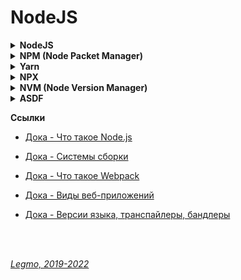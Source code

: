 <h1> NodeJS </h1>

[//]: # (NodeJS)
<details><summary><b>NodeJS</b></summary><p>

  - Node.js — это среда выполнения языка JavaScript. Просто другой способ выполнять код на вашем компьютере. Если вы хотите, чтобы платформа была HTTP-сервером, вам придётся написать HTTP-сервер (с помощью встроенных библиотек).
  - Для проверки успешной установки Node.js используйте команду `$ node -v`
  - Обновление под Windows - просто скачай и установи заново с сайта https://nodejs.org/en/
  - В Win 10x64 по-умолчанию ставится в C:\Program Files\nodejs\
  - Первая версия node.js представлена в 2009

  **Ссылки**
  - [Node.js - Official site](https://nodejs.org/en/)
  - [Node.js - Официальная документация на русском](https://nodejs.org/ru/docs/)
  - [Дока - Что такое Node.js](https://doka.guide/tools/nodejs/)
  - [Хабр - Руководство по Node.js (10 частей)](https://habr.com/ru/company/ruvds/blog/422893/)
  - [metanit.com - Руководство по Node.js](https://metanit.com/web/nodejs/)
  - [Manuel Kiessling - Node.js для начинающих (2013)](http://spmbt.github.io/NodeBeginnersBook-ru/)
  - [Кантор - Скринкаст по Node.JS (YouTube, 2021)](https://www.youtube.com/playlist?list=PLDyvV36pndZFWfEQpNixIHVvp191Hb3Gg)

<br></p>
</details>

[//]: # (NPM - Node Packet Manager)
<details><summary><b>NPM (Node Packet Manager)</b></summary><p>

  - Менеджер пакетов (инструмент Command Line Interface), входящий в состав Node.js + онлайн-репозиторий для публикации проектов Node.js с открытым исходным кодом.
  - Использует клиент командной строки и базу данных, состоящую из общедоступных и приватных пакетов, известной как npm registry. Пользователи могут получить доступ к базе через сайт или через консоль.
  - Автоматизация процесса установки, обновления и удаления сторонних модулей, управление зависимостями.
  - Позволяет разработчикам устанавливать пакеты как глобально, так и локально.
  - Для проверки успешной установки npm используйте команду `$ npm -v`
  - Сам по себе npm не запускает никаких пакетов. Если вы хотите запустить пакет, используя npm, вы должны указать этот пакет в своем файле `package.json`. НУ или ещё как-то извернуться

  **Ссылки**
  - [Official Site](https://www.npmjs.com)
  - [npm trends - Compare NPM package downloads](https://www.npmtrends.com)
  - [Cheat Sheet: npm vs Yarn Commands](https://www.digitalocean.com/community/tutorials/nodejs-npm-yarn-cheatsheet)

<br></p>
</details>

[//]: # (Yarn)
<details><summary><b>Yarn</b></summary><p>

  - менеджер пакетов, альтернатива npm. Разработан в Facebook чтобы избавится от недостатков npm.
  - технически Yarn не является заменой npm - берет информацию про модули из базы npm. Yarn это новый установщик который по-прежнему базируется на структуре заданной npm. В Yarn доступны все те же пакеты, что и в npm, поэтому, переезд с npm на Yarn не требует больших усилий.
  - Отличия от npm:
    - Наличие yarn.lock файла для хранения списка зависимостей
    - Работает быстрее
    - Безопаснее - не позволяет автоматически запускать код зависимостей и добавлять зависимости на лету.
  - Недостатки Yarn:
     - Одновременное использование npm и Yarn создает конфликты. 
     - Большая необходимость в дисковом пространстве, так как Yarn сохраняет зависимости локально.
    
    **Ссылки**
    - [npm vs Yarn — какой менеджер пакетов стоит использовать ?](https://ua-blog.com/npm-vs-yarn-%D0%BA%D0%B0%D0%BA%D0%BE%D0%B9-%D0%BC%D0%B5%D0%BD%D0%B5%D0%B4%D0%B6%D0%B5%D1%80-%D0%BF%D0%B0%D0%BA%D0%B5%D1%82%D0%BE%D0%B2-%D1%81%D1%82%D0%BE%D0%B8%D1%82-%D0%B8%D1%81%D0%BF%D0%BE%D0%BB/)
- [Cheat Sheet: npm vs Yarn Commands](https://www.digitalocean.com/community/tutorials/nodejs-npm-yarn-cheatsheet)

<br></p>
</details>

[//]: # (NPX)
<details><summary><b>NPX</b></summary><p>

  - Инструмент Command Line Interface для упрощения установки и управления зависимостями, размещенными в реестре npm
  - Для проверки успешной установки npm используйте команду `$ npx -v`
  - Позволяет:
    - легко запускать локально установленный пакет из коммандной строки (не надо прописывать его в package.json и т.д.). Без необходимости указывать полный путь до исполняемого файла - npx сам найдёт где у тебя установлен данный пакет.
    - запускать пакет прямо с GitHub, без локальной установки (полезно для тестирования проекта)
    - запускать произвольных фрагментов кода, доступных по некоему адресу. Например из GitHub Gis / реопзиториев
    - запускать разные версии одних и тех же утилит, указывая нужную версию с помощью конструкции @version.
    - запускать JavaScript-код с использованием различных версий Node.js. Позволяет отказаться от NVM и его аналогов. Выглядит так: `npx node@6 что-то-там`

  **Ссылки**
  -[hexlet - JS: Настройка окружения. NPX](https://ru.hexlet.io/courses/js-setup-environment/lessons/npx/theory_unit)
  
<br></p>
</details>

[//]: # (NVM)
<details><summary><b>NVM (Node Version Manager)</b></summary><p>

  - Менеджер версий Node.js, управляет версиями node.js и npm
  - Позволяет удобно переключаться между различными версиями Node.js, с его помощью можно, например, установить и попробовать новую версию Node.js, после чего, при необходимости, вернуться на старую. 
  - Полезно когда нужно испытать какой-нибудь код на старой версии Node.js.
  - С появлением NPX уже не так актуален

<br></p>
</details>

[//]: # (ASDF)
<details><summary><b>ASDF</b></summary><p>

  - Универсальный менеджер версий чего угодно. Надстройка над всеми другими менеджерами - nvm, yarn, pyenv, rvm, rustup, gvm...
  - Работает под Linux / MacOS. Windows - только под Windows SL
  - Написан на bash 

<br></p>
</details>


**Ссылки**
- [Дока - Что такое Node.js](https://doka.guide/tools/nodejs/)
- [Дока - Системы сборки](https://doka.guide/tools/bundlers/)
- [Дока - Что такое Webpack](https://doka.guide/tools/webpack/#otslezhivanie-izmeneniy-v-proekte)
- [Дока - Виды веб-приложений ](https://doka.guide/js/web-app-types/)
- [Дока - Версии языка, транспайлеры, бандлеры](https://doka.guide/js/language-versions/)


  <br> 
  <br> 

*[Legmo, 2019-2022](https://github.com/Legmo/notes/)*